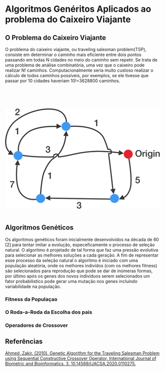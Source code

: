 # Algoritmos Genéritos Aplicados ao problema do Caixeiro Viajante
 
 ## O Problema do Caixeiro Viajante 

 O problema do caixeiro viajante, ou traveling salesman problem(TSP), consiste  em determinar o caminho mais eficiente entre dois pontos passando em todas N cidades no meio do caminho sem repetir. Se trata de uma problema de análise combinatória, uma vez que o caixeiro pode realizar N! caminhos. Computacionalmente seria muito custoso realizar o cálculo de todos caminhos possíveis, por exemplos, se ele tivesse que passar por 10 cidades haveriam 10!=3628800 caminhos.

<br/><br/>
 <br/><br/>
![image](/img/tsp.png)
 <br/><br/>

 



## Algoritmos Genéticos
 Os algoritmos genéticos foram inicialmente desenvolvidos na década de 60 [2] para tentar imitar a evolução, especeficamente o processo de seleção natural. O algoritmo é projetado de tal forma que faz uma pressão evolutiva para selecionar as melhores soluções a cada geração. A fim de representar esse processo da seleção natural o algoritmo é iniciado com uma população aleatória, onde os melhores indivídos (com os melhores fitness) são selecionados para reprodução que pode se dar de inúmeras formas, por último após os genes dos novos indivíduos serem selecionados um fator probabilistico pode gerar uma mutação nos genes incluindo variabilidade na população. 


### Fitness da Populaçao

### O Roda-a-Roda da Escolha dos pais

### Operadores de Crossover


## Referências

[Ahmed, Zakir. (2010). Genetic Algorithm for the Traveling Salesman Problem using Sequential Constructive Crossover Operator. International Journal of Biometric and Bioinformatics. 3. 10.14569/IJACSA.2020.0110275.](https://www.researchgate.net/publication/41847011_Genetic_Algorithm_for_the_Traveling_Salesman_Problem_using_Sequential_Constructive_Crossover_Operator) 